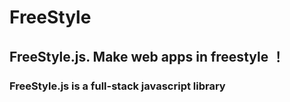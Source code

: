 # FreeStyle
## FreeStyle.js. Make web apps in freestyle ！

### FreeStyle.js is a full-stack javascript library
